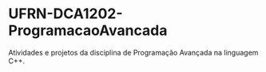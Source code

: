 # UFRN-DCA1202-ProgramacaoAvancada
Atividades e projetos da disciplina de Programação Avançada na linguagem C++.
